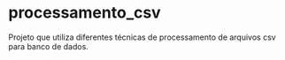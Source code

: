 # processamento_csv
Projeto que utiliza diferentes técnicas de processamento de arquivos csv para banco de dados.
